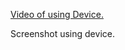 <html>
  <body>
  <p><a href="https://drive.google.com/file/d/1VrQpgDKCASBPqbxuVwUZaHD1opPqXBrv/view?usp=sharing">Video of using Device.</a></p>
  <p><a href="https://drive.google.com/file/d/1tf7Zwzm3gAOgV7zyK8-CRHknMs8nO2vS/view?usp=sharing"></a>Screenshot using device.</p>
  </body>
</html>
